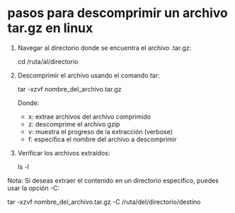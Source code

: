 # pasos para descomprimir un archivo tar.gz en linux
1. Navegar al directorio donde se encuentra el archivo .tar.gz:
   
   cd /ruta/al/directorio
   

2. Descomprimir el archivo usando el comando tar:
   
   tar -xzvf nombre_del_archivo.tar.gz
   

   Donde:
   - x: extrae archivos del archivo comprimido
   - z: descomprime el archivo gzip
   - v: muestra el progreso de la extracción (verbose)
   - f: especifica el nombre del archivo a descomprimir

3. Verificar los archivos extraídos:
   
   ls -l
   

Nota: Si deseas extraer el contenido en un directorio específico, puedes usar la opción -C:

tar -xzvf nombre_del_archivo.tar.gz -C /ruta/del/directorio/destino


